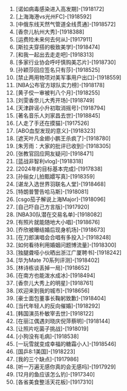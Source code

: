 
1. [诺如病毒感染进入高发期]-[1918172]
1. [上海海港vs光州FC]-[1918592]
1. [中俄东线天然气管道全线贯通]-[1918572]
1. [香奈儿杭州大秀]-[1918388]
1. [运费险未来何去何从]-[1917911]
1. [斯拉夫穿搭的极致美学]-[1918474]
1. [和我一起出去走走吧]-[1918313]
1. [多家行业协会呼吁慎购美芯片]-[1918730]
1. [孙颖莎回应签名只有莎]-[1918525]
1. [禁止两用物项对美军事用户出口]-[1918559]
1. [NBA公布官方球队实力榜]-[1918178]
1. [黄子佼一审被判八个月]-[1918255]
1. [刘雯香奈儿大秀开场]-[1918749]
1. [天津辟谣小升初取消摇号]-[1918794]
1. [著名音乐人刘家昌去世]-[1918845]
1. [人走了手还在摸猫]-[1917526]
1. [ABO血型发现的意义]-[1918323]
1. [遮天叶凡金翅小鹏王杀疯了]-[1918780]
1. [朱芳雨：大家的批评已收到]-[1918305]
1. [张教官回应网友疑问]-[1918471]
1. [蓝战非智利vlog]-[1918318]
1. [2024年的目标基本完成]-[1917838]
1. [孙俪女儿拍甄嬛写真]-[1918359]
1. [谌龙入选世界羽联名人堂]-[1918468]
1. [特朗普警告哈马斯]-[1918081]
1. [csgo茄子解说上海Major]-[1918096]
1. [自己吓自己方言版]-[1917920]
1. [NBA30队潜在交易名单]-[1918082]
1. [有照片就能随地大小唱]-[1918676]
1. [乔欣被曝结婚后现身机场]-[1918673]
1. [在刀郎演唱会合唱有多投入]-[1918248]
1. [如何看待利用婚姻问题博流量]-[1918300]
1. [独腿聋哑小伙晒出浙江广厦聘书]-[1918242]
1. [华为Mate 70系列评测]-[1918402]
1. [林诗栋谈丢掉一局]-[1918652]
1. [在南方也能泼水成冰]-[1918494]
1. [香奈儿大秀上的明星]-[1918761]
1. [欢迎来到我的城市]-[1918656]
1. [豪士面包董事长鞠躬致歉]-[1918404]
1. [当代年轻人的反向催婚]-[1918292]
1. [韩国演员朴敏宰去世]-[1918122]
1. [在丽江偶遇刘晓庆倪萍蔡明]-[1918144]
1. [让照片吃菌子挑战]-[1918019]
1. [小狗没有毛病]-[1918538]
1. [一玩雪就变成幸福的糖霜小人]-[1918546]
1. [国乒8:1美国]-[1918223]
1. [我的三个缺点]-[1917986]
1. [听一万遍无感你真的会无感吗]-[1917929]
1. [12月的鱼应该怎么钓]-[1917340]
1. [各省美食整活天花板]-[1917310]